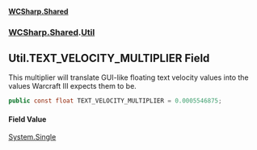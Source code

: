 #### [WCSharp.Shared](README.md 'README')
### [WCSharp.Shared](WCSharp.Shared.md 'WCSharp.Shared').[Util](WCSharp.Shared.Util.md 'WCSharp.Shared.Util')

## Util.TEXT_VELOCITY_MULTIPLIER Field

This multiplier will translate GUI-like floating text velocity values into the values Warcraft III expects them to be.

```csharp
public const float TEXT_VELOCITY_MULTIPLIER = 0.0005546875;
```

#### Field Value
[System.Single](https://docs.microsoft.com/en-us/dotnet/api/System.Single 'System.Single')